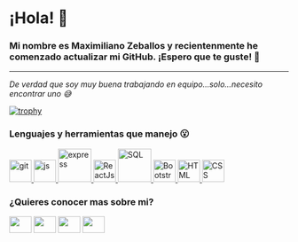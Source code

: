 # ¡Hola! 👋
### Mi nombre es Maximiliano Zeballos y recientenmente he comenzado actualizar mi GitHub. ¡Espero que te guste! 🚀
---

*De verdad que soy muy buena trabajando en equipo...solo...necesito encontrar uno 😅*

[![trophy](https://github-profile-trophy.vercel.app/?username=Andreh-Z&theme=onedark)](https://github.com/ryo-ma/github-profile-trophy)


<h3 align="left">Lenguajes y herramientas que manejo 😮</h3>
<p align="left"> 
 <a href="https://git-scm.com/" target="_blank"> 
   <img src="https://www.vectorlogo.zone/logos/git-scm/git-scm-icon.svg" alt="git" width="40" height="40"/> 
  </a>
  <a href="#" target="_blank"> <img src="https://www.vectorlogo.zone/logos/javascript/javascript-icon.svg" alt="js" width="40" height="40"/> </a>
 <a href="#" target="_blank"> <img src="https://www.vectorlogo.zone/logos/nodejs/nodejs-ar21.svg" alt="express" width="60" height="60"/> </a>
 <a href="#" target="_blank"> <img src="https://www.vectorlogo.zone/logos/reactjs/reactjs-icon.svg" alt="ReactJs" width="40" height="40" /> </a>
 <a href="#" target="_blank"> <img src="https://www.vectorlogo.zone/logos/sqlite/sqlite-ar21.svg" alt="SQL" width="60" height="60"/> </a>
 <a href="#" target="_blank"> <img src="https://www.vectorlogo.zone/logos/getbootstrap/getbootstrap-icon.svg" alt="Bootstrap" width="40" height="40" /> </a>
 <a href="#" target="_blank"> <img src="https://www.vectorlogo.zone/logos/w3_html5/w3_html5-icon.svg" alt="HTML" width="40" height="40" /> </a>
 <a href="#" target="_blank"> <img src="https://www.vectorlogo.zone/logos/w3_css/w3_css-icon.svg" alt="CSS" width="40" height="40" /> </a>
</p>




<h3 align="left">¿Quieres conocer mas sobre mi?</h3>
<p align="left">
<a href="your link" target="blank"><img align="center" src="https://cdn.jsdelivr.net/npm/simple-icons@3.0.1/icons/twitter.svg" alt="" height="30" width="40" /></a>
<a href="your link" target="blank"><img align="center" src="https://cdn.jsdelivr.net/npm/simple-icons@3.0.1/icons/linkedin.svg" alt="" height="30" width="40" /></a>
<a href="your link" target="blank"><img align="center" src="https://cdn.jsdelivr.net/npm/simple-icons@3.0.1/icons/instagram.svg" alt="" height="30" width="40" /></a>
<a href="your link" target="blank"><img align="center" src="https://cdn.jsdelivr.net/npm/simple-icons@3.0.1/icons/youtube.svg" alt="" height="30" width="40" /></a>
</p>


